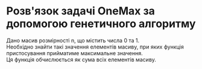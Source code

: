 <h1>Розв'язок задачі OneMax за допомогою генетичного алгоритму</h1>

Дано масив розмірності n, що містить числа 0 та 1.<br>
Необхідно знайти такі значення елементів масиву, при яких функція пристосування прийматиме максимальне значення.<br>
Ця функція обчислюється як сума всіх елементів масиву.<br>

